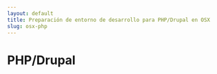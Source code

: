 ```yaml
---
layout: default
title: Preparación de entorno de desarrollo para PHP/Drupal en OSX
slug: osx-php
---
```


# PHP/Drupal
